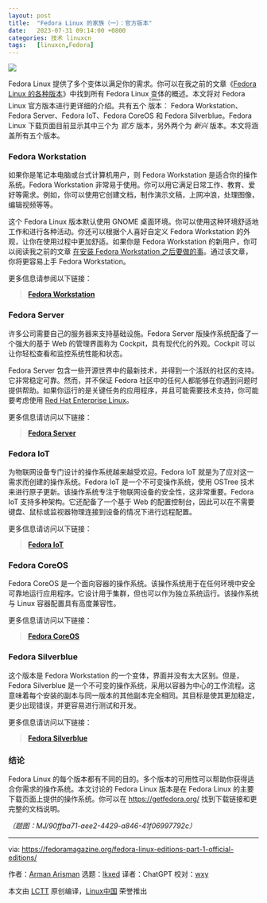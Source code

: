 ```yaml
---
layout: post
title:	"Fedora Linux 的家族（一）：官方版本"
date:	2023-07-31 09:14:00 +0800 
categories:	技术 linuxcn 
tags:	[linuxcn,Fedora]
---
```



![](/Asserts/Images//attachment/album/202307/31/091317uqdzd48u2nuqdt26.jpg)


Fedora Linux 提供了多个变体以满足你的需求。你可以在我之前的文章《[Fedora Linux 的各种版本](/article-15003-1.html)》中找到所有 Fedora Linux 变体的概述。本文将对 Fedora Linux 官方版本进行更详细的介绍。共有五个 <ruby> 版本 <rt>  Edition </rt></ruby>： Fedora Workstation、Fedora Server、Fedora IoT、Fedora CoreOS 和 Fedora Silverblue。Fedora Linux 下载页面目前显示其中三个为 *官方* 版本，另外两个为 *新兴* 版本。本文将涵盖所有五个版本。


### Fedora Workstation


如果你是笔记本电脑或台式计算机用户，则 Fedora Workstation 是适合你的操作系统。Fedora Workstation 非常易于使用。你可以用它满足日常工作、教育、爱好等需求。例如，你可以使用它创建文档，制作演示文稿，上网冲浪，处理图像，编辑视频等等。


这个 Fedora Linux 版本默认使用 GNOME 桌面环境。你可以使用这种环境舒适地工作和进行各种活动。你还可以根据个人喜好自定义 Fedora Workstation 的外观，让你在使用过程中更加舒适。如果你是 Fedora Workstation 的新用户，你可以阅读我之前的文章 [在安装 Fedora Workstation 之后要做的事](https://fedoramagazine.org/things-to-do-after-installing-fedora-34-workstation/)。通过该文章，你将更容易上手 Fedora Workstation。


更多信息请参阅以下链接：



> 
> **[Fedora Workstation](https://getfedora.org/en/workstation/)**
> 
> 
> 


### Fedora Server


许多公司需要自己的服务器来支持基础设施。Fedora Server 版操作系统配备了一个强大的基于 Web 的管理界面称为 Cockpit，具有现代化的外观。Cockpit 可以让你轻松查看和监控系统性能和状态。


Fedora Server 包含一些开源世界中的最新技术，并得到一个活跃的社区的支持。它非常稳定可靠。然而，并不保证 Fedora 社区中的任何人都能够在你遇到问题时提供帮助。如果你运行的是关键任务的应用程序，并且可能需要技术支持，你可能要考虑使用 [Red Hat Enterprise Linux](https://www.redhat.com/en/technologies/linux-platforms/enterprise-linux)。


更多信息请访问以下链接：



> 
> **[Fedora Server](https://getfedora.org/en/server/)**
> 
> 
> 


### Fedora IoT


为物联网设备专门设计的操作系统越来越受欢迎。Fedora IoT 就是为了应对这一需求而创建的操作系统。Fedora IoT 是一个不可变操作系统，使用 OSTree 技术来进行原子更新。该操作系统专注于物联网设备的安全性，这非常重要。Fedora IoT 支持多种架构。它还配备了一个基于 Web 的配置控制台，因此可以在不需要键盘、鼠标或监视器物理连接到设备的情况下进行远程配置。


更多信息请访问以下链接：



> 
> **[Fedora IoT](https://getfedora.org/en/iot/)**
> 
> 
> 


### Fedora CoreOS


Fedora CoreOS 是一个面向容器的操作系统。该操作系统用于在任何环境中安全可靠地运行应用程序。它设计用于集群，但也可以作为独立系统运行。该操作系统与 Linux 容器配置具有高度兼容性。


更多信息请访问以下链接：



> 
> **[Fedora CoreOS](https://getfedora.org/en/coreos?stream=stable)**
> 
> 
> 


### Fedora Silverblue


这个版本是 Fedora Workstation 的一个变体，界面并没有太大区别。但是，Fedora Silverblue 是一个不可变的操作系统，采用以容器为中心的工作流程。这意味着每个安装的副本与同一版本的其他副本完全相同。其目标是使其更加稳定，更少出现错误，并更容易进行测试和开发。


更多信息请访问以下链接：



> 
> **[Fedora Silverblue](https://silverblue.fedoraproject.org/)**
> 
> 
> 


### 结论


Fedora Linux 的每个版本都有不同的目的。多个版本的可用性可以帮助你获得适合你需求的操作系统。本文讨论的 Fedora Linux 版本是在 Fedora Linux 的主要下载页面上提供的操作系统。你可以在 <https://getfedora.org/> 找到下载链接和更完整的文档说明。


*（题图：MJ/90ffba71-aee2-4429-a846-41f06997792c）*




---


via: <https://fedoramagazine.org/fedora-linux-editions-part-1-official-editions/>


作者：[Arman Arisman](https://fedoramagazine.org/author/armanwu/) 选题：[lkxed](https://github.com/lkxed) 译者：ChatGPT 校对：[wxy](https://github.com/wxy)


本文由 [LCTT](https://github.com/LCTT/TranslateProject) 原创编译，[Linux中国](https://linux.cn/) 荣誉推出
